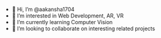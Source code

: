 - 👋 Hi, I’m @aakansha1704
- 👀 I’m interested in Web Development, AR, VR
- 🌱 I’m currently learning Computer Vision
- 💞️ I’m looking to collaborate on interesting related projects

<!---
aakansha1704/aakansha1704 is a ✨ special ✨ repository because its `README.md` (this file) appears on your GitHub profile.
You can click the Preview link to take a look at your changes.
--->
